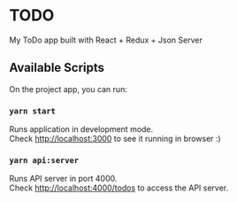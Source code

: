 # TODO

My ToDo app built with React + Redux + Json Server

## Available Scripts

On the project app, you can run:

### `yarn start`

Runs application in development mode.\
Check [http://localhost:3000](http://localhost:3000) to see it running in browser :)

### `yarn api:server`

Runs API server in port 4000.\
Check [http://localhost:4000/todos](http://localhost:4000/todos) to access the API server.
